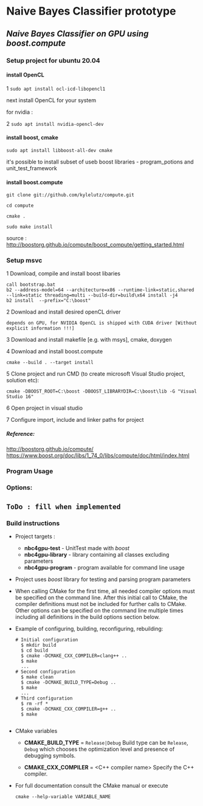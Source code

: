 # Naive Bayes Classifier prototype
## *Naive Bayes Classifier on GPU using boost.compute*

### Setup project for ubuntu 20.04

#### install OpenCL

1 ``sudo apt install ocl-icd-libopencl1``

next install OpenCL for your system
 
for nvidia :

2 ``sudo apt install nvidia-opencl-dev `` 

#### install boost, cmake

``sudo apt install libboost-all-dev cmake``

it's possible to install subset of useb boost libraries - program_potions and unit_test_framework

#### install boost.compute

```
git clone git://github.com/kylelutz/compute.git

cd compute

cmake .

sudo make install
```

source : http://boostorg.github.io/compute/boost_compute/getting_started.html

### Setup msvc
1 Download, compile and install boost libaries 

```
call bootstrap.bat
b2 --address-model=64 --architecture=x86 --runtime-link=static,shared --link=static threading=multi --build-dir=build\x64 install -j4
b2 install  --prefix="C:\boost"
```
	
2 Download and install desired openCL driver 

```
depends on GPU, for NVIDIA OpenCL is shipped with CUDA driver [Without explicit information !!!]
```
	
3 Download and install makefile [e.g. with msys], cmake, doxygen

4 Download and install boost.compute 

```
cmake --build . --target install
```
	
5 Clone project and run CMD (to create microsoft Visual Studio project, solution etc):

```
cmake -DBOOST_ROOT=C:\boost -DBOOST_LIBRARYDIR=C:\boost\lib -G "Visual Studio 16"
```
	
6 Open project in visual studio 

7 Configure import, include and linker paths for project


##### Reference:

http://boostorg.github.io/compute/
https://www.boost.org/doc/libs/1_74_0/libs/compute/doc/html/index.html

### Program Usage

### Options:

## ```ToDo : fill when implemented```

### Build instructions

- Project targets :

    - **nbc4gpu-test** - UnitTest made with *boost*
    - **nbc4gpu-library** - library containing all classes excluding parameters
    - **nbc4gpu-program** - program available for command line usage

- Project uses *boost* library for testing and parsing program parameters 
- When calling CMake for the first time, all needed compiler options must be
  specified on the command line.  After this initial call to CMake, the compiler
  definitions must not be included for further calls to CMake.  Other options
  can be specified on the command line multiple times including all definitions
  in the build options section below.
- Example of configuring, building, reconfiguring, rebuilding:

  ````
  # Initial configuration
    $ mkdir build
    $ cd build
    $ cmake -DCMAKE_CXX_COMPILER=clang++ ..  
    $ make
    ...
  # Second configuration
    $ make clean
    $ cmake -DCMAKE_BUILD_TYPE=Debug ..                               
    $ make
    ...
  # Third configuration
    $ rm -rf *
    $ cmake -DCMAKE_CXX_COMPILER=g++ ..        
    $ make


- CMake variables
    - **CMAKE_BUILD_TYPE** = ``Release|Debug``
      Build type can be ``Release``, ``Debug`` which chooses
      the optimization level and presence of debugging symbols.
    
    - **CMAKE_CXX_COMPILER** = <C++ compiler name>
      Specify the C++ compiler.
  
- For full documentation consult the CMake manual or execute
    ```
    cmake --help-variable VARIABLE_NAME 
